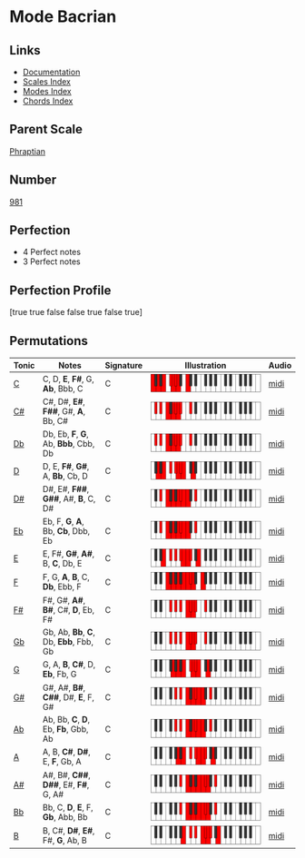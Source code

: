 # Mode Bacrian

## Links

- [Documentation](index.md)
- [Scales Index](Scales.md)
- [Modes Index](Modes.md)
- [Chords Index](Chords.md)

## Parent Scale

[Phraptian](ScalePhraptian.md)

## Number

[981](https://ianring.com/musictheory/scales/981)

## Perfection

- 4 Perfect notes
- 3 Perfect notes

## Perfection Profile

[true true false false true false true]

## Permutations

| Tonic | Notes | Signature | Illustration | Audio |
|-------|-------|-----------|--------------|-------|
| [C](ModeCNaturalBacrian.md) | C, D, **E**, **F#**, G, **Ab**, Bbb, C | C | ![CNaturalBacrian](ModeCNaturalBacrian.png) | [midi](https://github.com/edipermadi/music/blob/main/docs/ModeCNaturalBacrian.mid?raw=true) |
| [C#](ModeCSharpBacrian.md) | C#, D#, **E#**, **F##**, G#, **A**, Bb, C# | C | ![CSharpBacrian](ModeCSharpBacrian.png) | [midi](https://github.com/edipermadi/music/blob/main/docs/ModeCSharpBacrian.mid?raw=true) |
| [Db](ModeDFlatBacrian.md) | Db, Eb, **F**, **G**, Ab, **Bbb**, Cbb, Db | C | ![DFlatBacrian](ModeDFlatBacrian.png) | [midi](https://github.com/edipermadi/music/blob/main/docs/ModeDFlatBacrian.mid?raw=true) |
| [D](ModeDNaturalBacrian.md) | D, E, **F#**, **G#**, A, **Bb**, Cb, D | C | ![DNaturalBacrian](ModeDNaturalBacrian.png) | [midi](https://github.com/edipermadi/music/blob/main/docs/ModeDNaturalBacrian.mid?raw=true) |
| [D#](ModeDSharpBacrian.md) | D#, E#, **F##**, **G##**, A#, **B**, C, D# | C | ![DSharpBacrian](ModeDSharpBacrian.png) | [midi](https://github.com/edipermadi/music/blob/main/docs/ModeDSharpBacrian.mid?raw=true) |
| [Eb](ModeEFlatBacrian.md) | Eb, F, **G**, **A**, Bb, **Cb**, Dbb, Eb | C | ![EFlatBacrian](ModeEFlatBacrian.png) | [midi](https://github.com/edipermadi/music/blob/main/docs/ModeEFlatBacrian.mid?raw=true) |
| [E](ModeENaturalBacrian.md) | E, F#, **G#**, **A#**, B, **C**, Db, E | C | ![ENaturalBacrian](ModeENaturalBacrian.png) | [midi](https://github.com/edipermadi/music/blob/main/docs/ModeENaturalBacrian.mid?raw=true) |
| [F](ModeFNaturalBacrian.md) | F, G, **A**, **B**, C, **Db**, Ebb, F | C | ![FNaturalBacrian](ModeFNaturalBacrian.png) | [midi](https://github.com/edipermadi/music/blob/main/docs/ModeFNaturalBacrian.mid?raw=true) |
| [F#](ModeFSharpBacrian.md) | F#, G#, **A#**, **B#**, C#, **D**, Eb, F# | C | ![FSharpBacrian](ModeFSharpBacrian.png) | [midi](https://github.com/edipermadi/music/blob/main/docs/ModeFSharpBacrian.mid?raw=true) |
| [Gb](ModeGFlatBacrian.md) | Gb, Ab, **Bb**, **C**, Db, **Ebb**, Fbb, Gb | C | ![GFlatBacrian](ModeGFlatBacrian.png) | [midi](https://github.com/edipermadi/music/blob/main/docs/ModeGFlatBacrian.mid?raw=true) |
| [G](ModeGNaturalBacrian.md) | G, A, **B**, **C#**, D, **Eb**, Fb, G | C | ![GNaturalBacrian](ModeGNaturalBacrian.png) | [midi](https://github.com/edipermadi/music/blob/main/docs/ModeGNaturalBacrian.mid?raw=true) |
| [G#](ModeGSharpBacrian.md) | G#, A#, **B#**, **C##**, D#, **E**, F, G# | C | ![GSharpBacrian](ModeGSharpBacrian.png) | [midi](https://github.com/edipermadi/music/blob/main/docs/ModeGSharpBacrian.mid?raw=true) |
| [Ab](ModeAFlatBacrian.md) | Ab, Bb, **C**, **D**, Eb, **Fb**, Gbb, Ab | C | ![AFlatBacrian](ModeAFlatBacrian.png) | [midi](https://github.com/edipermadi/music/blob/main/docs/ModeAFlatBacrian.mid?raw=true) |
| [A](ModeANaturalBacrian.md) | A, B, **C#**, **D#**, E, **F**, Gb, A | C | ![ANaturalBacrian](ModeANaturalBacrian.png) | [midi](https://github.com/edipermadi/music/blob/main/docs/ModeANaturalBacrian.mid?raw=true) |
| [A#](ModeASharpBacrian.md) | A#, B#, **C##**, **D##**, E#, **F#**, G, A# | C | ![ASharpBacrian](ModeASharpBacrian.png) | [midi](https://github.com/edipermadi/music/blob/main/docs/ModeASharpBacrian.mid?raw=true) |
| [Bb](ModeBFlatBacrian.md) | Bb, C, **D**, **E**, F, **Gb**, Abb, Bb | C | ![BFlatBacrian](ModeBFlatBacrian.png) | [midi](https://github.com/edipermadi/music/blob/main/docs/ModeBFlatBacrian.mid?raw=true) |
| [B](ModeBNaturalBacrian.md) | B, C#, **D#**, **E#**, F#, **G**, Ab, B | C | ![BNaturalBacrian](ModeBNaturalBacrian.png) | [midi](https://github.com/edipermadi/music/blob/main/docs/ModeBNaturalBacrian.mid?raw=true) |

